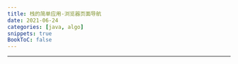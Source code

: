 ```yaml
---
title: 栈的简单应用-浏览器页面导航
date: 2021-06-24
categories: [java, algo]
snippets: true
BookToC: false
---
```


---
